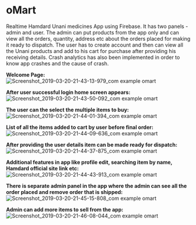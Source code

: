 # oMart
Realtime Hamdard Unani medicines App using Firebase. It has two panels - admin and user. The admin can put products from the app only and can view all the orders, quantity, address etc about the orders placed for making it ready to dispatch. The user has to create account and then can view all the Unani products and add to his cart for purchase after providing his receiving details. Crash analytics has also been implemented in order to know app crashes and the cause of crash.


**Welcome Page:**
![Screenshot_2019-03-20-21-43-13-979_com example omart](https://user-images.githubusercontent.com/13982255/54708984-9b8f7f00-4b6a-11e9-92c4-4247bb8c1237.png)

**After user successful login home screen appears:** 
![Screenshot_2019-03-20-21-43-50-092_com example omart](https://user-images.githubusercontent.com/13982255/54709028-b235d600-4b6a-11e9-8edf-1c6c2b4456d2.png)

**The user can the select the multiple items to buy:**
![Screenshot_2019-03-20-21-44-01-394_com example omart](https://user-images.githubusercontent.com/13982255/54709104-e27d7480-4b6a-11e9-8249-b9cf3e77f2ec.png)

**List of all the items added to cart by user before final order:**
![Screenshot_2019-03-20-21-44-09-636_com example omart](https://user-images.githubusercontent.com/13982255/54709169-0a6cd800-4b6b-11e9-8eb8-156bc30cfb94.png)

**After providing the user details item can be made ready for dispatch:**
![Screenshot_2019-03-20-21-44-37-875_com example omart](https://user-images.githubusercontent.com/13982255/54709235-27091000-4b6b-11e9-82f4-4d2a42b47a86.png)

**Additional features in app like profile edit, searching item by name, Hamdard official site link etc:**
![Screenshot_2019-03-20-21-44-43-913_com example omart](https://user-images.githubusercontent.com/13982255/54709348-59b30880-4b6b-11e9-8d1a-2d089fb6b1ce.png)

**There is separate admin panel in the app where the admin can see all the order placed and remove order that is shipped:** 
![Screenshot_2019-03-20-21-45-15-808_com example omart](https://user-images.githubusercontent.com/13982255/54709465-87984d00-4b6b-11e9-98b9-d1c61d575e87.png)

**Admin can add more items to sell from the app:**
![Screenshot_2019-03-20-21-46-08-044_com example omart](https://user-images.githubusercontent.com/13982255/54709562-bb737280-4b6b-11e9-9376-baa9b62fe7de.png)


